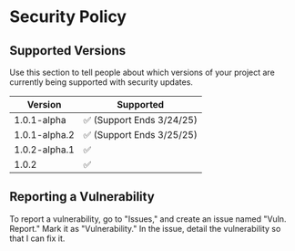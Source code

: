 # Security Policy

## Supported Versions

Use this section to tell people about which versions of your project are
currently being supported with security updates.

| Version | Supported          |
| ------- | ------------------ |
| 1.0.1-alpha  | :white_check_mark: (Support Ends 3/24/25) |
| 1.0.1-alpha.2  | :white_check_mark: (Support Ends 3/25/25) |
| 1.0.2-alpha.1  | :white_check_mark: |
| 1.0.2  | :white_check_mark: |

<!-- Red X = ": x :" (remove the spaces, of course) -->
<!-- Green Check = ": white_check_mark :" (remove the spaces, of course) -->
## Reporting a Vulnerability

To report a vulnerability, go to "Issues," and create an issue named "Vuln. Report." Mark it as "Vulnerability." In the issue, detail the vulnerability so that I can fix it.
